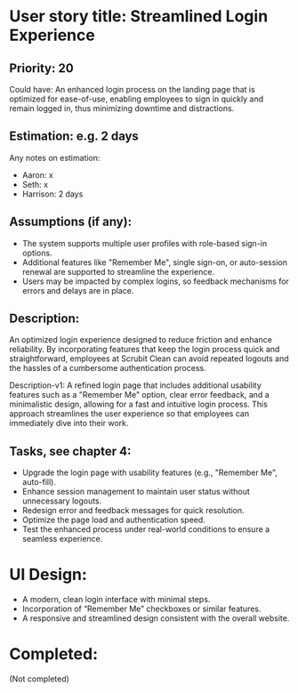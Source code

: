 # User story title: Streamlined Login Experience

## Priority: 20
Could have:
An enhanced login process on the landing page that is optimized for ease-of-use, enabling employees to sign in quickly and remain logged in, thus minimizing downtime and distractions.

## Estimation: e.g. 2 days
Any notes on estimation:
* Aaron: x
* Seth: x
* Harrison: 2 days

## Assumptions (if any):
- The system supports multiple user profiles with role-based sign-in options.
- Additional features like "Remember Me", single sign-on, or auto-session renewal are supported to streamline the experience.
- Users may be impacted by complex logins, so feedback mechanisms for errors and delays are in place.

## Description:
An optimized login experience designed to reduce friction and enhance reliability. By incorporating features that keep the login process quick and straightforward, employees at Scrubit Clean can avoid repeated logouts and the hassles of a cumbersome authentication process.

Description-v1:
A refined login page that includes additional usability features such as a "Remember Me" option, clear error feedback, and a minimalistic design, allowing for a fast and intuitive login process. This approach streamlines the user experience so that employees can immediately dive into their work.

## Tasks, see chapter 4:
- Upgrade the login page with usability features (e.g., "Remember Me", auto-fill).
- Enhance session management to maintain user status without unnecessary logouts.
- Redesign error and feedback messages for quick resolution.
- Optimize the page load and authentication speed.
- Test the enhanced process under real-world conditions to ensure a seamless experience.

# UI Design:
- A modern, clean login interface with minimal steps.
- Incorporation of “Remember Me” checkboxes or similar features.
- A responsive and streamlined design consistent with the overall website.

# Completed:
(Not completed)
